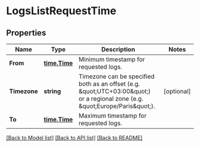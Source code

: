 # LogsListRequestTime

## Properties

Name | Type | Description | Notes
------------ | ------------- | ------------- | -------------
**From** | [**time.Time**](time.Time.md) | Minimum timestamp for requested logs. | 
**Timezone** | **string** | Timezone can be specified both as an offset (e.g. \&quot;UTC+03:00\&quot;) or a regional zone (e.g. \&quot;Europe/Paris\&quot;). | [optional] 
**To** | [**time.Time**](time.Time.md) | Maximum timestamp for requested logs. | 

[[Back to Model list]](../README.md#documentation-for-models) [[Back to API list]](../README.md#documentation-for-api-endpoints) [[Back to README]](../README.md)


